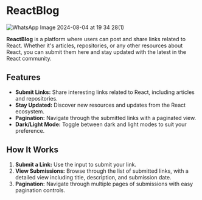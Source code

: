 # ReactBlog
![WhatsApp Image 2024-08-04 at 19 34 28(1)](https://github.com/user-attachments/assets/5cade6a3-f2c8-4f5e-913f-388b37757ba0)


**ReactBlog** is a platform where users can post and share links related to React. Whether it's articles, repositories, or any other resources about React, you can submit them here and stay updated with the latest in the React community.

## Features

- **Submit Links:** Share interesting links related to React, including articles and repositories.
- **Stay Updated:** Discover new resources and updates from the React ecosystem.
- **Pagination:** Navigate through the submitted links with a paginated view.
- **Dark/Light Mode:** Toggle between dark and light modes to suit your preference.

## How It Works

1. **Submit a Link:** Use the input to submit your link.
2. **View Submissions:** Browse through the list of submitted links, with a detailed view including title, description, and submission date.
3. **Pagination:** Navigate through multiple pages of submissions with easy pagination controls.


